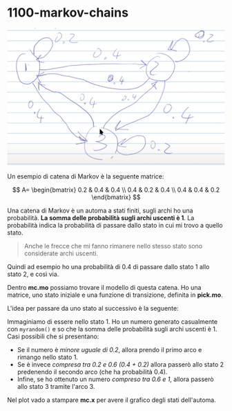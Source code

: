 # 1100-markov-chains

![alt text](Images/1.png)

Un esempio di catena di Markov è la seguente matrice:

$$
A=
\begin{bmatrix}
0.2 & 0.4 & 0.4 \\
0.4 & 0.2 & 0.4 \\
0.4 & 0.4 & 0.2
\end{bmatrix}
$$

Una catena di Markov è un automa a stati finiti, sugli archi ho una probabilità. **La somma delle probabilità sugli archi uscenti è 1**. La probabilità indica la probabilità di passare dallo stato in cui mi trovo a quello stato.

> Anche le frecce che mi fanno rimanere nello stesso stato sono considerate archi uscenti.

Quindi ad esempio ho una probabilità di 0.4 di passare dallo stato 1 allo stato 2, e così via.

Dentro **mc.mo** possiamo trovare il modello di questa catena. Ho una matrice, uno stato iniziale e una funzione di transizione, definita in **pick.mo**.

L'idea per passare da uno stato al successivo è la seguente:

Immaginiamo di essere nello stato 1. Ho un numero generato casualmente con `myrandom()` e so che la somma delle probabilità sugli archi uscenti è 1. Casi possibili che si presentano:

- Se il numero è _minore uguale di 0.2_, allora prendo il primo arco e rimango nello stato 1.
- Se è invece _compresa tra 0.2 e 0.6 (0.4 + 0.2)_ allora passerò allo stato 2 predenendo il secondo arco (che ha probabilità 0.4).
- Infine, se ho ottenuto un numero _compreso tra 0.6 e 1_, allora passerò allo stato 3 tramite l'arco 3.

Nel plot vado a stampare **mc.x** per avere il grafico degli stati dell'automa.
